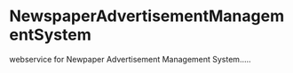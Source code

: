 # NewspaperAdvertisementManagementSystem
webservice for Newpaper Advertisement Management System.....
